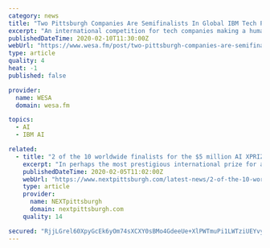 ```yaml
---
category: news
title: "Two Pittsburgh Companies Are Semifinalists In Global IBM Tech Prize"
excerpt: "An international competition for tech companies making a humanitarian difference has two Pittsburgh-based semifinalists. Marinus Analytics and CleanRobotics are among ten companies still in the running for the IBM Watson AI XPRIZE. The quest for the $3 million first prize began in the summer of 2016 with more than 100 teams. The competition’s ..."
publishedDateTime: 2020-02-10T11:30:00Z
webUrl: "https://www.wesa.fm/post/two-pittsburgh-companies-are-semifinalists-global-ibm-tech-prize"
type: article
quality: 4
heat: -1
published: false

provider:
  name: WESA
  domain: wesa.fm

topics:
  - AI
  - IBM AI

related:
  - title: "2 of the 10 worldwide finalists for the $5 million AI XPRIZE are from Pittsburgh"
    excerpt: "In perhaps the most prestigious international prize for artificial intelligence, Pittsburgh has more finalists than any other city ... “It’s also far, far cheaper than San Francisco to start a business,” adds Cook. They’re already developing newer versions of TrashBot for other roles. “We’re working on units that will be able ..."
    publishedDateTime: 2020-02-05T11:02:00Z
    webUrl: "https://www.nextpittsburgh.com/latest-news/2-of-the-10-worldwide-finalists-for-the-5-million-ai-xprize-are-from-pittsburgh/"
    type: article
    provider:
      name: NEXTpittsburgh
      domain: nextpittsburgh.com
    quality: 14

secured: "RjjLGrel60XpyGcEk6yOm74sXCXY0sBMo4GdeeUe+XlPWTmuPi1LWTziUEYvy3PpBDE/M3o7IWUYGgcu1mEV08GWz/WSk+Gjckr9oa/wXL8x1ut1OeLyMppyF/iZc7DM/VfkCWNGfi3WqL47WqOpnPh/RwvQaqoyFBf50zhT7s8JLN9WojzxaXyDwFyj1wybx+owMrxA59mYRjY7PAvvBXnKOMEq66nhsWvxA47ZYsaNuWGZSLsMW/D9ijnv0xMOdgugOR6oSNsq3yutdlBamWnkzujepx5+9u5TslZI7r6atm0GTIQuME+e0DvoC2lji7TRqgUSVg/xDqKjhGyAKxHuHwAb0dy9H9qWovJD/+qew2ll07CKkdhTCYIJIQFLVdUflvPbG8PCRB7DMxPtn2Lt0wOVFANPV9BlinfntEkKPDMQ0gvEbkMZjAvfVf5PriB7/pXcDC1QwCweqjIgKBv3ElWeSZLJgHRkvSamDJo=;3gU1cbzz5FbvIvRPHxnvIA=="
---
```


